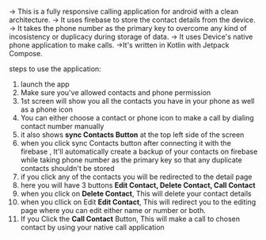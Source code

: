 -> This is a fully responsive calling application for android with a clean architecture.
-> It uses firebase to store the contact details from the device.
-> It takes the phone number as the primary key to overcome any kind of incosistency or duplicacy during storage of data.
-> It uses Device's native phone application to make calls.
->It's written in Kotlin with Jetpack Compose.




steps to use the application:

1. launch the app
2. Make sure you've allowed contacts and phone permission
3. 1st screen will show you all the contacts you have in your phone as well as a phone icon
4. You can either choose a contact or phone icon to make a call by dialing contact number manually
5. it also shows **sync Contacts Button** at the top left side of the screen
6. when you click sync Contacts button after connecting it with the firebase , It'll automatically create a backup of your contacts on firebase while taking phone number as the primary key so that any duplicate contacts shouldn't be stored
7. if you click any of the contacts you will be redirected to the detail page
8. here you will have 3 buttons **Edit Contact, Delete Contact, Call Contact**
9. when you click on **Delete Contact**, This will delete your contact details
10. when you cllick on Edit **Edit Contact**, This will redirect you to the editing page where you can edit either name or number or both.
11. If you Click the **Call Contact** Button, This will make a call to chosen contact by using your native call application
    
